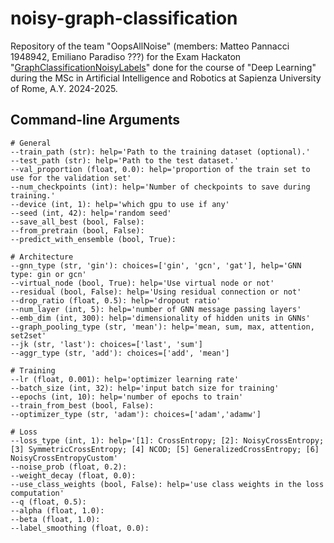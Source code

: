 # noisy-graph-classification

Repository of the team "OopsAllNoise" (members: Matteo Pannacci 1948942, Emiliano Paradiso ???) for the Exam Hackaton "[GraphClassificationNoisyLabels](https://huggingface.co/spaces/examhackaton/GraphClassificationNoisyLabels)" done for the course of "Deep Learning" during the MSc in Artificial Intelligence and Robotics at Sapienza University of Rome, A.Y. 2024-2025.

## Command-line Arguments

    # General
    --train_path (str): help='Path to the training dataset (optional).'
    --test_path (str): help='Path to the test dataset.'
    --val_proportion (float, 0.0): help='proportion of the train set to use for the validation set'
    --num_checkpoints (int): help='Number of checkpoints to save during training.'
    --device (int, 1): help='which gpu to use if any'
    --seed (int, 42): help='random seed'
    --save_all_best (bool, False):
    --from_pretrain (bool, False):
    --predict_with_ensemble (bool, True):

    # Architecture
    --gnn_type (str, 'gin'): choices=['gin', 'gcn', 'gat'], help='GNN type: gin or gcn'
    --virtual_node (bool, True): help='Use virtual node or not'
    --residual (bool, False): help='Using residual connection or not'
    --drop_ratio (float, 0.5): help='dropout ratio'
    --num_layer (int, 5): help='number of GNN message passing layers'
    --emb_dim (int, 300): help='dimensionality of hidden units in GNNs'
    --graph_pooling_type (str, 'mean'): help='mean, sum, max, attention, set2set'
    --jk (str, 'last'): choices=['last', 'sum']
    --aggr_type (str, 'add'): choices=['add', 'mean']

    # Training
    --lr (float, 0.001): help='optimizer learning rate'
    --batch_size (int, 32): help='input batch size for training'
    --epochs (int, 10): help='number of epochs to train'
    --train_from_best (bool, False):
    --optimizer_type (str, 'adam'): choices=['adam','adamw']

    # Loss
    --loss_type (int, 1): help='[1]: CrossEntropy; [2]: NoisyCrossEntropy; [3] SymmetricCrossEntropy; [4] NCOD; [5] GeneralizedCrossEntropy; [6] NoisyCrossEntropyCustom'
    --noise_prob (float, 0.2):
    --weight_decay (float, 0.0):
    --use_class_weights (bool, False): help='use class weights in the loss computation'
    --q (float, 0.5):
    --alpha (float, 1.0):
    --beta (float, 1.0):
    --label_smoothing (float, 0.0):
